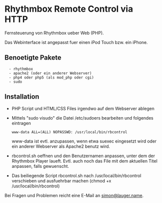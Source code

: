 # Rhythmbox Remote Control via HTTP

Fernsteuerung von Rhythmbox ueber Web (PHP). 

Das Webinterface ist angepasst fuer einen iPod Touch bzw. ein iPhone.

## Benoetigte Pakete
```
  - rhythmbox
  - apache2 (oder ein anderer Webserver)
  - php4 oder php5 (als mod_php oder cgi)
  - sudo
```
## Installation
  - PHP Script und HTML/CSS Files irgendwo auf dem Webserver ablegen

  - Mittels "sudo visudo" die Datei /etc/sudoers bearbeiten und folgendes eintragen

    `www-data ALL=(ALL) NOPASSWD: /usr/local/bin/rbcontrol`

    www-data ist evtl. anzupassen, wenn etwa suexec eingesetzt wird oder ein anderer
    Webserver als Apache2 benutz wird.

  - rbcontrol.sh oeffnen und den Benutzernamen anpassen, unter dem der Rhythmbox
    Player laueft. Evtl. auch noch das File mit dem aktuellen Titel anpassen, falls
    gewuenscht.

  - Das beiliegende Script rbcontrol.sh nach /usr/local/bin/rbcontrol 
    verschieben und ausfuehrbar machen (chmod +x /usr/local/bin/rbcontrol)

Bei Fragen und Problemen reicht eine E-Mail an simon@lauger.name.
